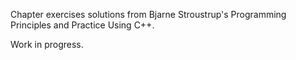 Chapter exercises solutions from Bjarne Stroustrup's Programming Principles and Practice Using C++.

Work in progress.
